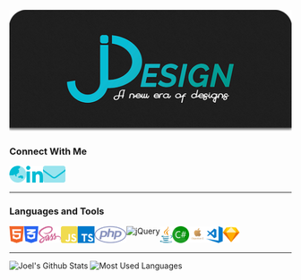 [![JDesign](https://github.com/JDesignEra/JDesignEra/blob/master/assets/headers/jdesign_header.png?raw=true)](https://jdesignera.com)


### Connect With Me
[<img height="30px" align="left" alt="JDesignEra.com" src="https://raw.githubusercontent.com/JDesignEra/JDesignEra/master/assets/icons/globe-asia-duotone.svg" />](https://jdesignera.com)
[<img height="30px" align="left" alt="LinkedIn" src="https://raw.githubusercontent.com/JDesignEra/JDesignEra/master/assets/icons/linkedin-in-brands.svg" />](https://www.linkedin.com/in/jdesignera)
[<img height="30px" alt="Email" src="https://raw.githubusercontent.com/JDesignEra/JDesignEra/master/assets/icons/envelope-duotone.svg" />](mailto:joel@jdesignera.com)

*****

### Languages and Tools
<img height="30px" align="left" alt="HTML5" src="https://raw.githubusercontent.com/JDesignEra/JDesignEra/master/assets/icons/html5-brands.svg" />
<img height="30px" align="left" alt="CSS3" src="https://raw.githubusercontent.com/JDesignEra/JDesignEra/master/assets/icons/css3-alt-brands.svg" />
<img height="30px" align="left" alt="Sass" src="https://raw.githubusercontent.com/JDesignEra/JDesignEra/master/assets/icons/sass-brands.svg" />
<img height="30px" align="left" alt="JavaScript" src="https://raw.githubusercontent.com/JDesignEra/JDesignEra/master/assets/icons/js-square-brands.svg" />
<img height="30px" align="left" alt="TypeScript" src="https://raw.githubusercontent.com/github/explore/80688e429a7d4ef2fca1e82350fe8e3517d3494d/topics/typescript/typescript.png" />
<img height="30px" align="left" align="left" alt="JavaScript" src="https://raw.githubusercontent.com/JDesignEra/JDesignEra/master/assets/icons/php-brands.svg" />
<img height="30px" align="left" alt="jQuery" src="https://avatars0.githubusercontent.com/u/70142?s=200&v=4" />
<img height="30px" align="left" alt="Java" src="https://raw.githubusercontent.com/JDesignEra/JDesignEra/master/assets/icons/java-brands.svg" />
<img height="30px" align="left" alt="C#" src="https://raw.githubusercontent.com/github/explore/80688e429a7d4ef2fca1e82350fe8e3517d3494d/topics/csharp/csharp.png" />
<img height="30px" align="left" alt="Objective-C" src="https://raw.githubusercontent.com/github/explore/80688e429a7d4ef2fca1e82350fe8e3517d3494d/topics/objective-c/objective-c.png" />
<img height="30px" align="left" alt="Visual Studio Code" src="https://raw.githubusercontent.com/github/explore/80688e429a7d4ef2fca1e82350fe8e3517d3494d/topics/visual-studio-code/visual-studio-code.png" />
<img height="30px" alt="Visual Studio Code" src="https://raw.githubusercontent.com/github/explore/a5995564b5ff71c41da080abc49f1ba4132127c1/topics/sketch/sketch.png" />

*****

<img alt="Joel's Github Stats" src="https://github-readme-stats.vercel.app/api?username=JDesignEra&title_color=00bcd4&icon_color=00bcd4&show_icons=true&hide_border=true&count_private=true&include_all_commits=true" />

<img alt="Most Used Languages" src="https://github-readme-stats.vercel.app/api/top-langs/?username=JDesignEra&layout=compact">